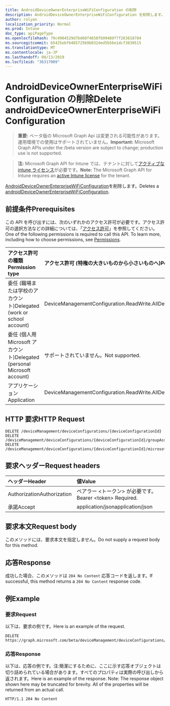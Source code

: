 ```yaml
---
title: AndroidDeviceOwnerEnterpriseWiFiConfiguration の削除
description: AndroidDeviceOwnerEnterpriseWiFiConfiguration を削除します。
author: rolyon
localization_priority: Normal
ms.prod: Intune
doc_type: apiPageType
ms.openlocfilehash: 79c4904529d7bd68f4658fb99489f7f263818784
ms.sourcegitcommit: b5425ebf648572569b032ded5b56e1dcf3830515
ms.translationtype: MT
ms.contentlocale: ja-JP
ms.lasthandoff: 08/13/2019
ms.locfileid: "36317009"
---
```

# <a name="delete-androiddeviceownerenterprisewificonfiguration"></a><span data-ttu-id="e5363-103">AndroidDeviceOwnerEnterpriseWiFiConfiguration の削除</span><span class="sxs-lookup"><span data-stu-id="e5363-103">Delete androidDeviceOwnerEnterpriseWiFiConfiguration</span></span>

> <span data-ttu-id="e5363-104">**重要:** ベータ版の Microsoft Graph Api は変更される可能性があります。運用環境での使用はサポートされていません。</span><span class="sxs-lookup"><span data-stu-id="e5363-104">**Important:** Microsoft Graph APIs under the /beta version are subject to change; production use is not supported.</span></span>

> <span data-ttu-id="e5363-105">**注:** Microsoft Graph API for Intune では、テナントに対して[アクティブな intune ライセンス](https://go.microsoft.com/fwlink/?linkid=839381)が必要です。</span><span class="sxs-lookup"><span data-stu-id="e5363-105">**Note:** The Microsoft Graph API for Intune requires an [active Intune license](https://go.microsoft.com/fwlink/?linkid=839381) for the tenant.</span></span>

<span data-ttu-id="e5363-106">[AndroidDeviceOwnerEnterpriseWiFiConfiguration](../resources/intune-deviceconfig-androiddeviceownerenterprisewificonfiguration.md)を削除します。</span><span class="sxs-lookup"><span data-stu-id="e5363-106">Deletes a [androidDeviceOwnerEnterpriseWiFiConfiguration](../resources/intune-deviceconfig-androiddeviceownerenterprisewificonfiguration.md).</span></span>

## <a name="prerequisites"></a><span data-ttu-id="e5363-107">前提条件</span><span class="sxs-lookup"><span data-stu-id="e5363-107">Prerequisites</span></span>
<span data-ttu-id="e5363-p101">この API を呼び出すには、次のいずれかのアクセス許可が必要です。アクセス許可の選択方法などの詳細については、「[アクセス許可](/graph/permissions-reference)」を参照してください。</span><span class="sxs-lookup"><span data-stu-id="e5363-p101">One of the following permissions is required to call this API. To learn more, including how to choose permissions, see [Permissions](/graph/permissions-reference).</span></span>

|<span data-ttu-id="e5363-110">アクセス許可の種類</span><span class="sxs-lookup"><span data-stu-id="e5363-110">Permission type</span></span>|<span data-ttu-id="e5363-111">アクセス許可 (特権の大きいものから小さいものへ)</span><span class="sxs-lookup"><span data-stu-id="e5363-111">Permissions (from most to least privileged)</span></span>|
|:---|:---|
|<span data-ttu-id="e5363-112">委任 (職場または学校のアカウント)</span><span class="sxs-lookup"><span data-stu-id="e5363-112">Delegated (work or school account)</span></span>|<span data-ttu-id="e5363-113">DeviceManagementConfiguration.ReadWrite.All</span><span class="sxs-lookup"><span data-stu-id="e5363-113">DeviceManagementConfiguration.ReadWrite.All</span></span>|
|<span data-ttu-id="e5363-114">委任 (個人用 Microsoft アカウント)</span><span class="sxs-lookup"><span data-stu-id="e5363-114">Delegated (personal Microsoft account)</span></span>|<span data-ttu-id="e5363-115">サポートされていません。</span><span class="sxs-lookup"><span data-stu-id="e5363-115">Not supported.</span></span>|
|<span data-ttu-id="e5363-116">アプリケーション</span><span class="sxs-lookup"><span data-stu-id="e5363-116">Application</span></span>|<span data-ttu-id="e5363-117">DeviceManagementConfiguration.ReadWrite.All</span><span class="sxs-lookup"><span data-stu-id="e5363-117">DeviceManagementConfiguration.ReadWrite.All</span></span>|

## <a name="http-request"></a><span data-ttu-id="e5363-118">HTTP 要求</span><span class="sxs-lookup"><span data-stu-id="e5363-118">HTTP Request</span></span>
<!-- {
  "blockType": "ignored"
}
-->
``` http
DELETE /deviceManagement/deviceConfigurations/{deviceConfigurationId}
DELETE /deviceManagement/deviceConfigurations/{deviceConfigurationId}/groupAssignments/{deviceConfigurationGroupAssignmentId}/deviceConfiguration
DELETE /deviceManagement/deviceConfigurations/{deviceConfigurationId}/microsoft.graph.windowsDomainJoinConfiguration/networkAccessConfigurations/{deviceConfigurationId}
```

## <a name="request-headers"></a><span data-ttu-id="e5363-119">要求ヘッダー</span><span class="sxs-lookup"><span data-stu-id="e5363-119">Request headers</span></span>
|<span data-ttu-id="e5363-120">ヘッダー</span><span class="sxs-lookup"><span data-stu-id="e5363-120">Header</span></span>|<span data-ttu-id="e5363-121">値</span><span class="sxs-lookup"><span data-stu-id="e5363-121">Value</span></span>|
|:---|:---|
|<span data-ttu-id="e5363-122">Authorization</span><span class="sxs-lookup"><span data-stu-id="e5363-122">Authorization</span></span>|<span data-ttu-id="e5363-123">ベアラー &lt;トークン&gt; が必要です。</span><span class="sxs-lookup"><span data-stu-id="e5363-123">Bearer &lt;token&gt; Required.</span></span>|
|<span data-ttu-id="e5363-124">承諾</span><span class="sxs-lookup"><span data-stu-id="e5363-124">Accept</span></span>|<span data-ttu-id="e5363-125">application/json</span><span class="sxs-lookup"><span data-stu-id="e5363-125">application/json</span></span>|

## <a name="request-body"></a><span data-ttu-id="e5363-126">要求本文</span><span class="sxs-lookup"><span data-stu-id="e5363-126">Request body</span></span>
<span data-ttu-id="e5363-127">このメソッドには、要求本文を指定しません。</span><span class="sxs-lookup"><span data-stu-id="e5363-127">Do not supply a request body for this method.</span></span>

## <a name="response"></a><span data-ttu-id="e5363-128">応答</span><span class="sxs-lookup"><span data-stu-id="e5363-128">Response</span></span>
<span data-ttu-id="e5363-129">成功した場合、このメソッドは `204 No Content` 応答コードを返します。</span><span class="sxs-lookup"><span data-stu-id="e5363-129">If successful, this method returns a `204 No Content` response code.</span></span>

## <a name="example"></a><span data-ttu-id="e5363-130">例</span><span class="sxs-lookup"><span data-stu-id="e5363-130">Example</span></span>

### <a name="request"></a><span data-ttu-id="e5363-131">要求</span><span class="sxs-lookup"><span data-stu-id="e5363-131">Request</span></span>
<span data-ttu-id="e5363-132">以下は、要求の例です。</span><span class="sxs-lookup"><span data-stu-id="e5363-132">Here is an example of the request.</span></span>
``` http
DELETE https://graph.microsoft.com/beta/deviceManagement/deviceConfigurations/{deviceConfigurationId}
```

### <a name="response"></a><span data-ttu-id="e5363-133">応答</span><span class="sxs-lookup"><span data-stu-id="e5363-133">Response</span></span>
<span data-ttu-id="e5363-p102">以下は、応答の例です。注:簡潔にするために、ここに示す応答オブジェクトは切り詰められている場合があります。すべてのプロパティは実際の呼び出しから返されます。</span><span class="sxs-lookup"><span data-stu-id="e5363-p102">Here is an example of the response. Note: The response object shown here may be truncated for brevity. All of the properties will be returned from an actual call.</span></span>
``` http
HTTP/1.1 204 No Content
```






